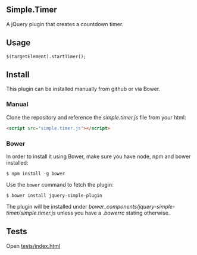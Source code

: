 ## Simple.Timer

A jQuery plugin that creates a countdown timer.


## Usage

`$(targetElement).startTimer();`

## Install

This plugin can be installed manually from github or via Bower.

### Manual

Clone the repository and reference the *simple.timer.js* file from your html:

```HTML
<script src="simple.timer.js"></script>
```

### Bower

In order to install it using Bower, make sure you have node, npm and bower installed:

```
$ npm install -g bower
```

Use the `bower` command to fetch the plugin:

```
$ bower install jquery-simple-plugin
```

The plugin will be installed under *bower_components/jquery-simple-timer/simple.timer.js* unless you have a *.bowerrc* stating otherwise.


## Tests

Open [tests/index.html](https://rawgit.com/caike/jQuery-Simple-Timer/master/tests/index.html)

